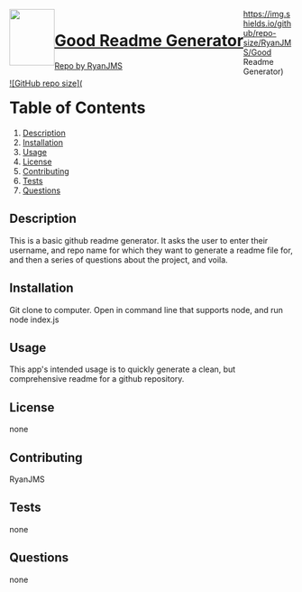 
  <a href="undefined" style="float:left"><img src="https://avatars0.githubusercontent.com/u/59546790?v=4" height="100" width="80">
  # Good Readme Generator
  Repo by RyanJMS
  
  ![GitHub repo size](https://img.shields.io/github/repo-size/RyanJMS/Good Readme Generator)
  

  # Table of Contents
  1. [Description](#Description)
  2. [Installation](#Installation)
  3. [Usage](#Usage)
  4. [License](#License)
  5. [Contributing](#Contributing)
  6. [Tests](#Tests)
  7. [Questions](#Questions)


  
  
  ## Description

  This is a basic github readme generator. It asks the user to enter their username, and repo name for which they want to generate a readme file for, and then a series of questions about the project, and voila.


  ## Installation

  Git clone to computer. Open in command line that supports node, and run node index.js


  ## Usage

  This app's intended usage is to quickly generate a clean, but comprehensive readme for a github repository.

  ## License

  none

  ## Contributing

  RyanJMS


  ## Tests

  none

  ## Questions

  none
  
